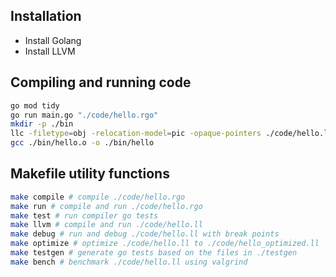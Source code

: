 ## Installation

- Install Golang
- Install LLVM

## Compiling and running code
```sh
go mod tidy
go run main.go "./code/hello.rgo"
mkdir -p ./bin
llc -filetype=obj -relocation-model=pic -opaque-pointers ./code/hello.ll -o ./bin/hello.o
gcc ./bin/hello.o -o ./bin/hello
```

## Makefile utility functions

```sh
make compile # compile ./code/hello.rgo
make run # compile and run ./code/hello.rgo
make test # run compiler go tests
make llvm # compile and run ./code/hello.ll
make debug # run and debug ./code/hello.ll with break points
make optimize # optimize ./code/hello.ll to ./code/hello_optimized.ll
make testgen # generate go tests based on the files in ./testgen
make bench # benchmark ./code/hello.ll using valgrind
```
